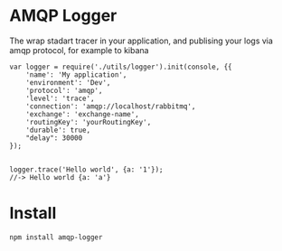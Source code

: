 # AMQP Logger

The wrap stadart tracer in your application, and publising your logs via amqp protocol, for example to kibana

```
var logger = require('./utils/logger').init(console, {{
	'name': 'My application',
	'environment': 'Dev',
	'protocol': 'amqp',
	'level': 'trace',
	'connection': 'amqp://localhost/rabbitmq',
	'exchange': 'exchange-name',
	'routingKey': 'yourRoutingKey',
	'durable': true,
	"delay": 30000
});


logger.trace('Hello world', {a: '1'});
//-> Hello world {a: 'a'}
```

# Install
```
npm install amqp-logger
```
